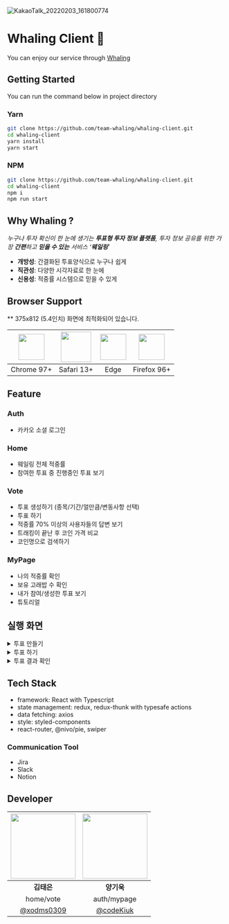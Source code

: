 ![KakaoTalk_20220203_161800774](https://user-images.githubusercontent.com/55427367/152744001-27e3621f-ba6b-4ef8-b6a4-0911099e3fb4.png)

# Whaling Client 🐳

You can enjoy our service through [Whaling](https://whaling.co.kr)

## Getting Started

You can run the command below in project directory

### Yarn

```bash
git clone https://github.com/team-whaling/whaling-client.git
cd whaling-client
yarn install 
yarn start
```

### NPM

```bash
git clone https://github.com/team-whaling/whaling-client.git
cd whaling-client
npm i
npm run start
```

## Why Whaling ?

*누구나 투자 확신이 한 눈에 생기는 **투표형 투자 정보 플랫폼**, 투자 정보 공유를 위한 가장 **간편**하고 **믿을 수 있는** 서비스 ‘**웨일링**’*

- **개방성**: 간결화된 투표양식으로 누구나 쉽게
- **직관성**: 다양한 시각자료로 한 눈에
- **신용성**: 적중률 시스템으로 믿을 수 있게

## Browser Support

** 375x812 (5.4인치) 화면에 최적화되어 있습니다. 

|<img src="https://user-images.githubusercontent.com/55427367/152744505-81318110-0dc7-4d4d-97fa-87487db63f15.png" width=60px>|<img src="https://user-images.githubusercontent.com/55427367/152744563-2880b683-32f7-43ef-b2b8-5636c6311f37.jpg" width=70px>|<img src="https://user-images.githubusercontent.com/55427367/152744578-4af411ed-732a-49ce-9596-cebeacfe1e84.png" width=60px>|<img src="https://user-images.githubusercontent.com/55427367/152744588-3943da38-561f-47c1-a4ab-339e8ede1117.png" width=60px>|
|:---:|:---:|:---:|:---:|
|Chrome 97+|Safari 13+|Edge|Firefox 96+|

## Feature

### Auth 
- 카카오 소셜 로그인

### Home
- 웨일링 전체 적중률
- 참여한 투표 중 진행중인 투표 보기

### Vote
- 투표 생성하기 (종목/기간/얼만큼/변동사항 선택)
- 투표 하기
- 적중률 70% 이상의 사용자들의 답변 보기
- 트래킹이 끝난 후 코인 가격 비교
- 코인명으로 검색하기

### MyPage
- 나의 적중률 확인
- 보유 고래밥 수 확인
- 내가 참여/생성한 투표 보기
- 튜토리얼

## 실행 화면
<details>
<summary>투표 만들기</summary>
<div markdown="1">
<img src="https://user-images.githubusercontent.com/55427367/152746771-779a5c6b-ee4d-4d3f-af90-53e48acc2cc0.gif" width=375px>
</div>
</details>

<details>
<summary>투표 하기</summary>
<div markdown="1">
<img src="https://user-images.githubusercontent.com/55427367/152746828-e0e2b24b-967f-4023-bbee-5426316d95ac.gif" width=375px>
</div>
</details>

<details>
<summary>투표 결과 확인</summary>
<div markdown="1">
<img src="https://user-images.githubusercontent.com/55427367/152746491-880f47f1-d036-408b-9913-c3444a3686c0.gif" width=375px>
</div>
</details>

## Tech Stack

- framework: React with Typescript
- state management: redux, redux-thunk with typesafe actions
- data fetching: axios
- style: styled-components
- react-router, @nivo/pie, swiper

### Communication Tool
- Jira
- Slack
- Notion

## Developer
|<img src="https://avatars.githubusercontent.com/u/55427367?v=4" width=150px> |<img src="https://avatars.githubusercontent.com/u/67326401?v=4" width=150px>|
|:---:|:---:|
|<b>김태은</b>|<b>양기욱</b>|
|home/vote|auth/mypage|
|[@xodms0309](http://github.com/xodms0309)|[@codeKiuk](http://github.com/codeKiuk)|


